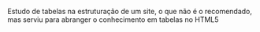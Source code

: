 Estudo de tabelas na estruturação de um site, o que não é o recomendado, mas serviu para abranger o conhecimento em tabelas no HTML5
